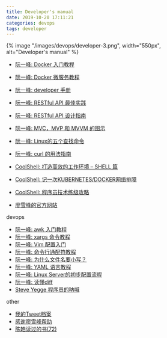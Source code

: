 ```yaml
---
title: Developer's manual
date: 2019-10-20 17:11:21
categories: devops
tags: developer   
---
```


{% image "/images/devops/developer-3.png", width="550px", alt="Developer's manual" %}

<!-- more -->

- [阮一峰: Docker 入门教程][u1]
- [阮一峰: Docker 微服务教程][u2]
- [阮一峰: developer 手册][u3]
- [阮一峰: RESTful API 最佳实践][u4]
- [阮一峰: RESTful API 设计指南][u6]
- [阮一峰: MVC，MVP 和 MVVM 的图示][u5]
- [阮一峰: Linux的五个查找命令][u7]
- [阮一峰: curl 的用法指南][u8]

- [CoolShell: 打造高效的工作环境 – SHELL 篇][u9]
- [CoolShell: 记一次KUBERNETES/DOCKER网络排障][u10]
- [CoolShell: 程序员技术练级攻略][u11]
- [廖雪峰的官方网站][u12]

[u12]: https://www.liaoxuefeng.com/

[u1]: http://www.ruanyifeng.com/blog/2018/02/docker-tutorial.html
[u2]: http://www.ruanyifeng.com/blog/2018/02/docker-wordpress-tutorial.html
[u3]: http://www.ruanyifeng.com/blog/developer/
[u4]: http://www.ruanyifeng.com/blog/2018/10/restful-api-best-practices.html

[u5]: http://www.ruanyifeng.com/blog/2015/02/mvcmvp_mvvm.html
[u6]: http://www.ruanyifeng.com/blog/2014/05/restful_api.html

[u7]: http://www.ruanyifeng.com/blog/2009/10/5_ways_to_search_for_files_using_the_terminal.html
[u8]: http://www.ruanyifeng.com/blog/2019/09/curl-reference.html

[u9]: https://coolshell.cn/articles/19219.html
[u10]: https://coolshell.cn/articles/18654.html
[u11]: https://coolshell.cn/articles/4990.html

devops

- [阮一峰: awk 入门教程][d1]
- [阮一峰: xargs 命令教程][d2]
- [阮一峰: Vim 配置入门][d3]
- [阮一峰: 命令行通配符教程][d4]
- [阮一峰: 为什么文件名要小写？][d5]
- [阮一峰: YAML 语言教程][d6]
- [阮一峰: Linux Server的初步配置流程][d8]
- [阮一峰: 读懂diff][d9]
- [Steve Yegge 程序员的呐喊][d7]

[d1]: http://www.ruanyifeng.com/blog/2018/11/awk.html
[d2]: http://www.ruanyifeng.com/blog/2019/08/xargs-tutorial.html
[d3]: http://www.ruanyifeng.com/blog/2018/09/vimrc.html
[d4]: http://www.ruanyifeng.com/blog/2018/09/bash-wildcards.html
[d5]: http://www.ruanyifeng.com/blog/2017/02/filename-should-be-lowercase.html
[d6]: http://www.ruanyifeng.com/blog/2016/07/yaml.html
[d7]: https://www.epubit.com/bookDetails?id=N847
[d8]: http://www.ruanyifeng.com/blog/2014/03/server_setup.html
[d9]: http://www.ruanyifeng.com/blog/2012/08/how_to_read_diff.html'

other

- [我的Tweet档案][o1]
- [感谢廖雪峰帮助][o3]
- [陈皓读过的书(72)][o2]

[o1]: http://www.ruanyifeng.com/blog/2010/05/my_wp_tweet_archive.html
[o2]: https://book.douban.com/people/haoel/collect?start=0&sort=time&rating=all&filter=all&mode=grid
[o3]: https://www.liaoxuefeng.com/
